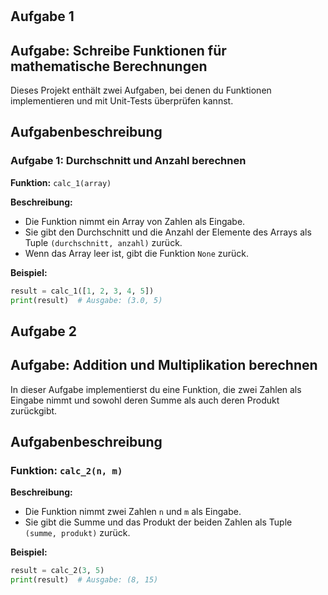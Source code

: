 #

## Aufgabe 1

## Aufgabe: Schreibe Funktionen für mathematische Berechnungen

Dieses Projekt enthält zwei Aufgaben, bei denen du Funktionen implementieren und mit Unit-Tests überprüfen kannst.

## Aufgabenbeschreibung

### Aufgabe 1: Durchschnitt und Anzahl berechnen

**Funktion:** `calc_1(array)`

**Beschreibung:**

- Die Funktion nimmt ein Array von Zahlen als Eingabe.
- Sie gibt den Durchschnitt und die Anzahl der Elemente des Arrays als Tuple `(durchschnitt, anzahl)` zurück.
- Wenn das Array leer ist, gibt die Funktion `None` zurück.

**Beispiel:**

```python
result = calc_1([1, 2, 3, 4, 5])
print(result)  # Ausgabe: (3.0, 5)
```

## Aufgabe 2

## Aufgabe: Addition und Multiplikation berechnen

In dieser Aufgabe implementierst du eine Funktion, die zwei Zahlen als Eingabe nimmt und sowohl deren Summe als auch deren Produkt zurückgibt.

## Aufgabenbeschreibung

### Funktion: `calc_2(n, m)`

**Beschreibung:**

- Die Funktion nimmt zwei Zahlen `n` und `m` als Eingabe.
- Sie gibt die Summe und das Produkt der beiden Zahlen als Tuple `(summe, produkt)` zurück.

**Beispiel:**

```python
result = calc_2(3, 5)
print(result)  # Ausgabe: (8, 15)
```
